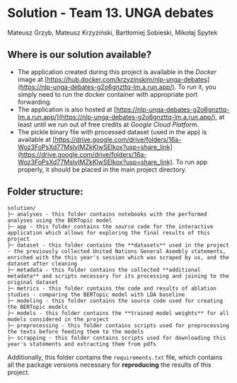 # Solution - Team 13. UNGA debates
Mateusz Grzyb, Mateusz Krzyziński, Bartłomiej Sobieski, Mikołaj Spytek


## Where is our solution available?
- The application created during this project is available in the *Docker* image at [https://hub.docker.com/krzyzinskim/nlp-unga-debates](https://nlp-unga-debates-g2o6gnzttq-lm.a.run.app/). To run it, you simply need to run the docker container with appropriate port forwarding.
- The application is also hosted at [https://nlp-unga-debates-g2o6gnzttq-lm.a.run.app/](https://nlp-unga-debates-g2o6gnzttq-lm.a.run.app/), at least until we run out of free credits at *Google Cloud Platform*.
- The pickle binary file with processed dataset (used in the app) is available at [https://drive.google.com/drive/folders/16a-Woz3FoPsXd77MsIyIMZkKlwSEIkox?usp=share_link](https://drive.google.com/drive/folders/16a-Woz3FoPsXd77MsIyIMZkKlwSEIkox?usp=share_link). To run app properly, it should be placed in the main project directory.

## Folder structure:

```
solution/
├─ analyses - this folder contains notebooks with the performed analyses using the BERTopic model
├─ app - this folder contains the source code for the interactive application which allows for exploring the final results of this project
├─ dataset - this folder contains the **datasets** used in the project - the previously collected United Nations General Asembly statements, enriched with the this year's session which was scraped by us, and the dataset after cleaning 
├─ metadata - this folder contains the collected **additional metadata** and scripts necessary for its processing and joining to the original dataset
├─ metrics - this folder contains the code and results of ablation studies - comparing the BERTopic model with LDA baseline
├─ modeling - this folder contains the source code used for creating the BERTopic models
├─ models - this folder contains the **trained model weights** for all models considered in the project
├─ preprocessing - this folder contains scripts used for preprocessing the texts before feeding them to the models
├─ scrapping - this folder contains scripts used for downloading this year's statements and extracting them from pdfs
```


Additionally, this folder contains the `requirements.txt` file, which contains all the package versions necessary for **reproducing** the results of this project.